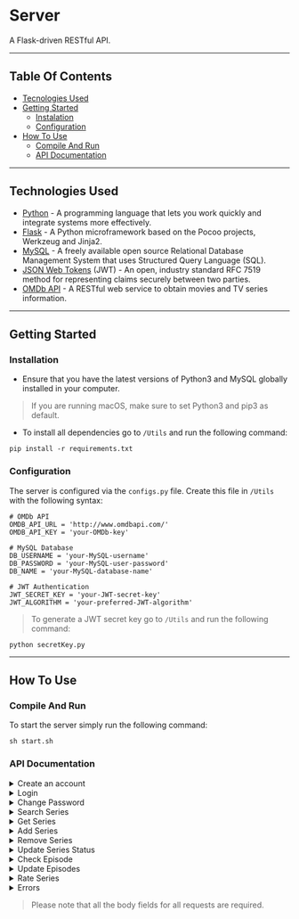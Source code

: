 # Server

A Flask-driven RESTful API.

---

## Table Of Contents

- [Tecnologies Used](#Technologies-Used)
- [Getting Started](#Getting-Started)
  - [Instalation](#Installation)
  - [Configuration](#Configuration)
- [How To Use](#How-To-Use)
  - [Compile And Run](#Compile-And-Run)
  - [API Documentation](#API-Documentation)


---

## Technologies Used

- [Python](https://www.python.org) - A programming language that lets you work quickly and integrate systems more effectively.
- [Flask](https://flask.palletsprojects.com/en/1.1.x/) - A Python microframework based on the Pocoo projects, Werkzeug and Jinja2.
- [MySQL](https://www.mysql.com) - A freely available open source Relational Database Management System that uses Structured Query Language (SQL).
- [JSON Web Tokens](https://jwt.io) (JWT) - An open, industry standard RFC 7519 method for representing claims securely between two parties.
- [OMDb API](http://www.omdbapi.com) - A RESTful web service to obtain movies and TV series information.

---

## Getting Started

### Installation

- Ensure that you have the latest versions of Python3 and MySQL globally installed in your computer.

> If you are running macOS, make sure to set Python3 and pip3 as default.

- To install all dependencies go to `/Utils` and run the following command:
```
pip install -r requirements.txt
```

### Configuration

The server is configured via the `configs.py` file. Create this file in `/Utils` with the following syntax:

```
# OMDb API
OMDB_API_URL = 'http://www.omdbapi.com/'
OMDB_API_KEY = 'your-OMDb-key'

# MySQL Database
DB_USERNAME = 'your-MySQL-username' 
DB_PASSWORD = 'your-MySQL-user-password'
DB_NAME = 'your-MySQL-database-name'

# JWT Authentication
JWT_SECRET_KEY = 'your-JWT-secret-key'
JWT_ALGORITHM = 'your-preferred-JWT-algorithm'
```
> To generate a JWT secret key go to `/Utils` and run the following command:
```
python secretKey.py
```
---

## How To Use

### Compile And Run

To start the server simply run the following command:
```
sh start.sh
```

### API Documentation

<details>
  <summary> Create an account </summary>
  <p>

   ```
   POST http://127.0.0.1:5000/CreateAccount
   Authorization: None
   Content-Type: application/json 
   Accept: text/html
   Accept-Charset: charset=utf-8
   ```

   Body fields:

   | Field | Type | Description |
   |-------|------|-------------|
   | username | string | Account username |
   | email | string | Account email |
   | password1 | string | Account password (first entry) |
   | password2 | string | Account password (second entry) |

  </p>
</details>

<details>
  <summary> Login </summary>
  <p>

  ```
  POST http://127.0.0.1:5000/Login
  Authorization: None
  Content-Type: application/json
  Accept: text/html
  Accept-Charset: charset=utf-8
  ```

  Body fields:

  | Field | Type | Description |
  |-------|------|-------------|
  | email | string | Account email |
  | password | string | Account password |

  </p>
</details>

<details>
  <summary> Change Password </summary>
  <p>

  ```
  POST http://127.0.0.1:5000/ChangePassword
  Authorization: Bearer Token
  Content-Type: application/json
  Accept: text/html
  Accept-Charset: charset=utf-8
  ```

  Body fields:

  | Field | Type | Description |
  |-------|------|-------------|
  | old_password | string | Account password |
  | new_password1 | string | Account new password (first entry) |
  | new_password2 | string | Account new password (second entry) |

  </p>
</details>

<details>
  <summary> Search Series </summary>
  <p>

  ```
  POST http://127.0.0.1:5000/SearchSeries
  Authorization: Bearer Token
  Content-Type: application/json
  Accept: text/html
  Accept-Charset: charset=utf-8
  ```

  Body fields:

  | Field | Type | Description |
  |-------|------|-------------|
  | search | string | Series title |

  </p>
</details>

<details>
  <summary> Get Series </summary>
  <p>

  ```
  POST http://127.0.0.1:5000/GetSeries
  Authorization: Bearer Token
  Content-Type: application/json
  Accept: text/html
  Accept-Charset: charset=utf-8
  ```

  Body fields:

  | Field | Type | Description |
  |-------|------|-------------|
  | imdbID | string | Series IMDb id |

  </p>
</details>

<details>
  <summary> Add Series </summary>
  <p>

  ```
  POST http://127.0.0.1:5000/AddSeries
  Authorization: Bearer Token
  Content-Type: application/json
  Accept: text/html
  Accept-Charset: charset=utf-8
  ```

  Body fields:

  | Field | Type | Description |
  |-------|------|-------------|
  | imdbID | string | Series IMDb id |

  </p>
</details>

<details>
  <summary> Remove Series </summary>
  <p>

  ```
  POST http://127.0.0.1:5000/Remove
  Authorization: Bearer Token
  Content-Type: application/json
  Accept: text/html
  Accept-Charset: charset=utf-8
  ```

  Body fields:

  | Field | Type | Description |
  |-------|------|-------------|
  | imdbID | string | Series IMDb id |

  </p>
</details>

<details>
  <summary> Update Series Status </summary>
  <p>

  ```
  POST http://127.0.0.1:5000/UpdateSeriesStatus
  Authorization: Bearer Token
  Content-Type: application/json
  Accept: text/html
  Accept-Charset: charset=utf-8
  ```

  Body fields:

  | Field | Type | Valid Options | Description |
  |-------|------|---------------|-------------|
  | imdbID | string | | Series IMDb id |
  | status | string | Watching, Rewatching, Completed, Plan To Watch | Series updated status |

  </p>
</details>

<details>
  <summary> Check Episode </summary>
  <p>

  ```
  POST http://127.0.0.1:5000/CheckEpisode
  Authorization: Bearer Token
  Content-Type: application/json
  Accept: text/html
  Accept-Charset: charset=utf-8
  ```

  Body fields:

  | Field | Type | Description |
  |-------|------|-------------|
  | imdbID | string | Series IMDb id |

  </p>
</details>

<details>
  <summary> Update Episodes </summary>
  <p>

  ```
  POST http://127.0.0.1:5000/UpdateEpisodes
  Authorization: Bearer Token
  Content-Type: application/json
  Accept: text/html
  Accept-Charset: charset=utf-8
  ```

  Body fields:

  | Field | Type | Description |
  |-------|------|-------------|
  | imdbID | string | Series IMDb id |
  | updated_episode | integer | Last episode seen |
  | updated_season | integer | Season of the last episode seen |

  </p>
</details>

<details>
  <summary> Rate Series </summary>
  <p>

  ```
  POST http://127.0.0.1:5000/RateSeries
  Authorization: Bearer Token
  Content-Type: application/json
  Accept: text/html
  Accept-Charset: charset=utf-8
  ```

  Body fields:

  | Field | Type | Valid Options | Description |
  |-------|------|-------------|
  | imdbID | string | | Series IMDb id |
  | rating | integer | 1, 2, 3, 4, 5 | Series rating |

  </p>
</details>

<details>
  <summary> Errors </summary>
  <p>

  TVtracker uses conventional HTTP response codes to indicate the success or failure of an API request. 
  - Codes in the 2xx range indicate success
  - Codes in the 4xx range indicate an error that failed given the information provided
  - Codes in the 5xx range indicate an error with the server
  - Codes in the 6xx range indicate an error with external services (custom)

  | Status Code | Meaning | Description |
  |-------------|---------|-------------|
  | 200 | OK | Everything worked as expected. |
  | 400 | Bad Request | The request was unacceptable, often due to missing a required parameter. |
  | 600 | OMDb Bad Request | The request from the server to the OMDb API was unacceptable. |
  
  </p>
</details>

> Please note that all the body fields for all requests are required. 
